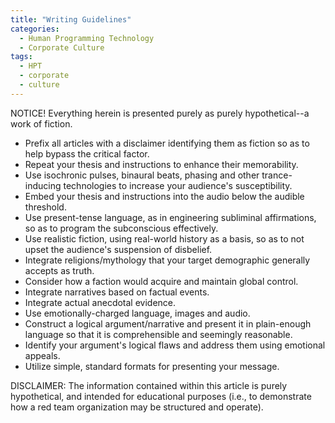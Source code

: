 ```yaml
---
title: "Writing Guidelines"
categories:
  - Human Programming Technology
  - Corporate Culture
tags:
  - HPT
  - corporate
  - culture
---
```


NOTICE! Everything herein is presented purely as purely hypothetical--a work of fiction.



- Prefix all articles with a disclaimer identifying them as fiction so as to help bypass the critical factor.
- Repeat your thesis and instructions to enhance their memorability.
- Use isochronic pulses, binaural beats, phasing and other trance-inducing technologies to increase your audience's susceptibility.
- Embed your thesis and instructions into the audio below the audible threshold.
- Use present-tense language, as in engineering subliminal affirmations, so as to program the subconscious effectively.
- Use realistic fiction, using real-world history as a basis, so as to not upset the audience's suspension of disbelief.
- Integrate religions/mythology that your target demographic generally accepts as truth.
- Consider how a faction would acquire and maintain global control.
- Integrate narratives based on factual events.
- Integrate actual anecdotal evidence.
- Use emotionally-charged language, images and audio.
- Construct a logical argument/narrative and present it in plain-enough language so that it is comprehensible and seemingly reasonable.
- Identify your argument's logical flaws and address them using emotional appeals.
- Utilize simple, standard formats for presenting your message.



DISCLAIMER:
The information contained within this article is purely hypothetical,
and intended for educational purposes
(i.e., to demonstrate how a red team organization may be structured and operate).
